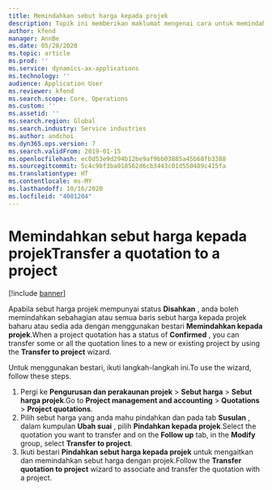 ```yaml
---
title: Memindahkan sebut harga kepada projek
description: Topik ini memberikan maklumat mengenai cara untuk memindahkan sebut harga kepada projek baharu atau sedia ada.
author: kfend
manager: AnnBe
ms.date: 05/28/2020
ms.topic: article
ms.prod: ''
ms.service: dynamics-ax-applications
ms.technology: ''
audience: Application User
ms.reviewer: kfend
ms.search.scope: Core, Operations
ms.custom: ''
ms.assetid: ''
ms.search.region: Global
ms.search.industry: Service industries
ms.author: andchoi
ms.dyn365.ops.version: 7
ms.search.validFrom: 2019-01-15
ms.openlocfilehash: ec0d53e9d294b12be9af9bb03885a45b68fb3388
ms.sourcegitcommit: 5c4c9bf3ba018562d6cb3443c01d550489c415fa
ms.translationtype: HT
ms.contentlocale: ms-MY
ms.lasthandoff: 10/16/2020
ms.locfileid: "4081204"
---
```

# <a name="transfer-a-quotation-to-a-project"></a><span data-ttu-id="fcbf5-103">Memindahkan sebut harga kepada projek</span><span class="sxs-lookup"><span data-stu-id="fcbf5-103">Transfer a quotation to a project</span></span>

[!include [banner](../includes/banner.md)]

<span data-ttu-id="fcbf5-104">Apabila sebut harga projek mempunyai status **Disahkan** , anda boleh memindahkan sebahagian atau semua baris sebut harga kepada projek baharu atau sedia ada dengan menggunakan bestari **Memindahkan kepada projek**.</span><span class="sxs-lookup"><span data-stu-id="fcbf5-104">When a project quotation has a status of **Confirmed** , you can transfer some or all the quotation lines to a new or existing project by using the **Transfer to project** wizard.</span></span> 

<span data-ttu-id="fcbf5-105">Untuk menggunakan bestari, ikuti langkah-langkah ini.</span><span class="sxs-lookup"><span data-stu-id="fcbf5-105">To use the wizard, follow these steps.</span></span>

1. <span data-ttu-id="fcbf5-106">Pergi ke **Pengurusan dan perakaunan projek** > **Sebut harga** > **Sebut harga projek**.</span><span class="sxs-lookup"><span data-stu-id="fcbf5-106">Go to **Project management and accounting** > **Quotations** > **Project quotations**.</span></span>
2. <span data-ttu-id="fcbf5-107">Pilih sebut harga yang anda mahu pindahkan dan pada tab **Susulan** , dalam kumpulan **Ubah suai** , pilih **Pindahkan kepada projek**.</span><span class="sxs-lookup"><span data-stu-id="fcbf5-107">Select the quotation you want to transfer and on the **Follow up** tab, in the **Modify** group, select **Transfer to project**.</span></span>
3. <span data-ttu-id="fcbf5-108">Ikuti bestari **Pindahkan sebut harga kepada projek** untuk mengaitkan dan memindahkan sebut harga dengan projek.</span><span class="sxs-lookup"><span data-stu-id="fcbf5-108">Follow the **Transfer quotation to project** wizard to associate and transfer the quotation with a project.</span></span>
